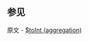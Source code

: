 

## 参见

原文 - [$toInt (aggregation)]( https://docs.mongodb.com/manual/reference/operator/aggregation/toInt/ )

